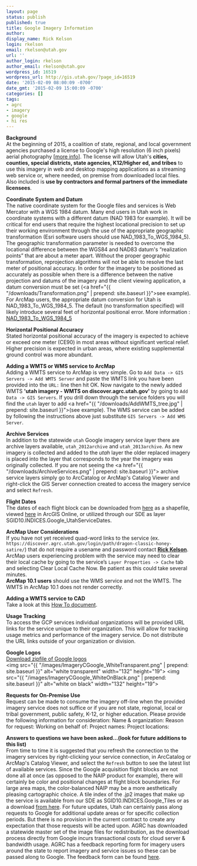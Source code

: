 ```yaml
---
layout: page
status: publish
published: true
title: Google Imagery Information
author:
display_name: Rick Kelson
login: rkelson
email: rkelson@utah.gov
url: ''
author_login: rkelson
author_email: rkelson@utah.gov
wordpress_id: 16519
wordpress_url: http://gis.utah.gov/?page_id=16519
date: '2015-02-09 08:00:09 -0700'
date_gmt: '2015-02-09 15:00:09 -0700'
categories: []
tags:
- agrc
- imagery
- google
- hi res
---
```

**Background**  
At the beginning of 2015, a coalition of state, regional, and local government agencies purchased a license to Google's high resolution (6 inch pixels)
aerial photography [<a href="{{site.baseurl}}{% post_url 2015-02-02-utah-acquires-high-resolution-aerial-photography-license %}">more info</a>].
The license will allow Utah's **cities, counties, special districts, state agencies, K12/Higher ed, and tribes** to use this imagery in web and
desktop mapping applications as a streaming web service or, where needed, on premise from downloaded local files. Also included is
**use by contractors and formal partners of the immediate licensees**.

**Coordinate System and Datum**  
The native coordinate system for the Google files and services is Web Mercator with a WGS 1984 datum. Many end users in Utah work in coordinate systems with a different datum (NAD 1983 for example). It will be critical for end users that require the highest locational precision to set up their working environment through the use of the appropriate geographic transformation (Esri software users should use NAD_1983_To_WGS_1984_5). The geographic transformation parameter is needed to overcome the locational difference between the WGS84 and NAD83 datum's “realization points” that are about a meter apart. Without the proper geographic transformation, reprojection algorithms will not be able to resolve the last meter of positional accuracy. In order for the imagery to be positioned as accurately as possible when there is a difference between the native projection and datums of the imagery and the client viewing application, a datum conversion must be set (<a href="{{ "/downloads/Transformation.png" | prepend: site.baseurl }}">see example</a>). For ArcMap users, the appropriate datum conversion for Utah is NAD_1983_To_WGS_1984_5. The default (no transformation specified) will likely introduce several feet of horizontal positional error. More information : <a href="http://support.esri.com/en/knowledgebase/techarticles/detail/24159">NAD_1983_To_WGS_1984_5</a>

**Horizontal Positional Accuracy**  
Stated horizontal positional accuracy of the imagery is expected to achieve or exceed one meter (CE90) in most areas without significant vertical relief. Higher precision is expected in urban areas, where existing supplemental ground control was more abundant.

**Adding a WMTS or WMS service to ArcMap**  
Adding a WMTS service to ArcMap is very simple. Go to `Add Data -> GIS Servers -> Add WMTS Server` and paste the WMTS link you have been provided into the `URL:` line then hit OK. Now navigate to the newly added WMTS **'utah imagery - WMTS on discover.agrc.utah.gov'** by going to `Add Data -> GIS Servers`. If you drill down through the service folders you will find the `utah` layer to add <a href="{{ "/downloads/AddWMTS_tree.jpg" | prepend: site.baseurl }}">(see example)</a>. The WMS service can be added by following the instructions above just substitute `GIS Servers -> Add WMS Server`.

**Archive Services**  
In addition to the statewide `utah` Google imagery service layer there are archive layers available, `utah_2012archive` and `utah_2013archive`. As new imagery is collected and added to the <em>utah</em> layer the older replaced imagery is placed into the layer that corresponds to the year the imagery was originally collected. If you are not seeing the <a href="{{ "/downloads/ArchiveServices.png" | prepend: site.baseurl }}"> archive service layers</a> simply go to ArcCatalog or ArcMap's Catalog Viewer and right-click the GIS Server connection created to access the imagery service and select `Refresh`.

**Flight Dates**  
The dates of each flight block can be downloaded from <a href="ftp://ftp.agrc.utah.gov/UtahSGID_Vector/UTM12_NAD83/INDICES/UnpackagedData/Google_UtahServiceDates/_Statewide/">here</a> as a shapefile, viewed <a href="http://arcg.is/1E0wq3b">here</a> in ArcGIS Online, or utilized through our SDE as layer SGID10.INDICES.Google_UtahServiceDates.

**ArcMap User Considerations**  
If you have not yet received quad-word links to the service (ex. `https://discover.agrc.utah.gov/login/path/dragon-classic-honey-satire/`) that do not require a usename and password contact <a href="mailto:rkelson@utah.gov"><strong>Rick Kelson</strong></a>.<br />
ArcMap users experiencing problem with the service may need to clear their local cache by going to the service’s `Layer Properties -> Cache` tab and selecting Clear Local Cache Now. Be patient as this could take several minutes.<br />
<strong>ArcMap 10.1 users</strong> should use the WMS service and not the WMTS. The WMTS in ArcMap 10.1 does not render correctly.

**Adding a WMTS service to CAD**  
Take a look at this <a href="ftp://ftp.agrc.utah.gov/Google/MicroStationGoogleWMS_HowTo.pdf">How To document</a>.  

**Usage Tracking**  
To access the GCP services individual organizations will be provided URL links for the service unique to their organization. This will allow for tracking usage metrics and performance of the imagery service. Do not distribute the URL links outside of your organization or division.

**Google Logos**  
<a href="ftp://ftp.agrc.utah.gov/Google/google_logos.zip">Download zipfile of Google logos</a><br />
<img src="{{ "/images/ImageryCGoogle_WhiteTransparent.png" | prepend: site.baseurl }}" alt="white transparent" width="132" height="19"> <img src="{{ "/images/ImageryCGoogle_WhiteOnBlack.png" | prepend: site.baseurl }}" alt="white on black" width="132" height="19">

**Requests for On-Premise Use**  
Request can be made to consume the imagery off-line when the provided imagery service does not suffice or if you are not state, regional, local or tribal government, public safety, K-12, or higher education. Please provide the following information for consideration:
  Name & organization:
  Reason for request:
  Working on behalf of:
  Project names:
  Project locations:

**Answers to questions we have been asked...(look for future additions to this list)**  
    From time to time it is suggested that you refresh the connection to the imagery services by right-clicking your service connection, in ArcCatalog or ArcMap's Catalog Viewer, and select the `Refresh` button to see the latest list of available services.
    Since the Google acquisition flight blocks are not done all at once (as opposed to the NAIP product for example), there will certainly be color and positional changes at flight block boundaries. For large area maps, the color-balanced NAIP may be a more aesthetically pleasing cartographic choice.
    A tile index of the .jp2 images that make up the service is available from our SDE as SGID10.INDICES.Google_Tiles or as a download <a href="ftp://ftp.agrc.utah.gov/UtahSGID_Vector/UTM12_NAD83/INDICES/UnpackagedData/Google_Tiles/_Statewide/">from here</a>.
    For future updates, Utah can certainly pass along requests to Google for additional update areas or for specific collection periods. But there is no provision in the current contract to create any expectation that those requests will be acted upon.
    AGRC has downloaded a statewide master set of the image files for redistribution, as the download process directly from Google incurs transactional costs for cloud server & bandwidth usage.
    AGRC has a feedback reporting form for imagery users around the state to report imagery and service issues so these can be passed along to Google. The feedback form can be found <a href="https://docs.google.com/a/utah.gov/forms/d/1UGU77SPM_HX0r8zblIs05C-H5mLyRja1gRT7Fu4aKZk/viewform?fbzx=-6743712545663240221">here</a>.
